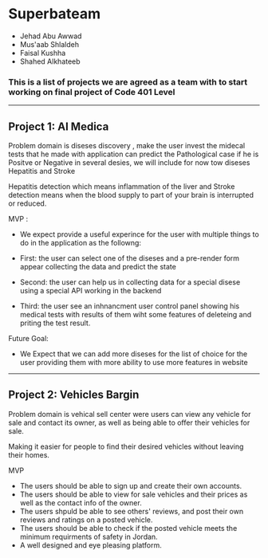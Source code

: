 # Superbateam

- Jehad Abu Awwad
- Mus'aab Shlaldeh
- Faisal Kushha
- Shahed Alkhateeb

### This is a list of projects we are agreed as a team with to start working on final project of Code 401 Level

---

## Project 1: AI Medica

Problem domain is diseses discovery , make the user invest the midecal tests that he made with application can predict the Pathological case if he is Positve or Negative in several desies, we will include for now tow diseses Hepatitis and Stroke

Hepatitis detection which means inflammation of the liver and Stroke detection means when the blood supply to part of your brain is interrupted or reduced.

MVP :

- We expect provide a useful experince for the user with multiple things to do in the application as the followng:

- First: the user can select one of the diseses and a pre-render form appear collecting the data and predict the state

- Second: the user can help us in collecting data for a special disese using a special API working in the backend

- Third:  the user see an inhnancment user control panel showing his medical tests with results of them wiht some features of deleteing and priting the test result.

Future Goal:

- We Expect that we can add more diseses for the list of choice for the user providing them with more ability to use more features in website

<hr>

## Project 2: Vehicles Bargin

Problem domain is vehical sell center were users can view any vehicle for sale and contact its owner, as well as being able to offer their vehicles for sale.

Making it easier for people to find their desired vehicles without leaving their homes.

MVP

- The users should be able to sign up and create their own accounts.
- The users should be able to view for sale vehicles and their prices as well as the contact info of the owner.
- The users shpuld be able to see others' reviews, and post their own reviews and ratings on a posted vehicle.
- The users should be able to check if the posted vehicle meets the minimum requirments of safety in Jordan.
- A well designed and eye pleasing platform.
